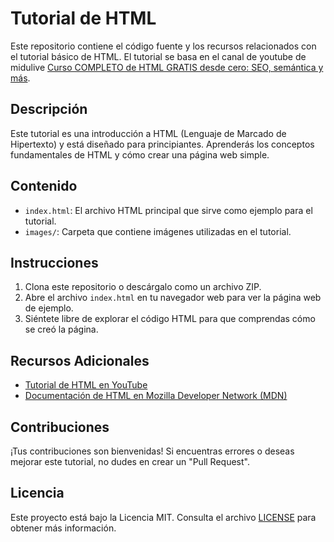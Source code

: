 # Tutorial de HTML

Este repositorio contiene el código fuente y los recursos relacionados con el tutorial básico de HTML. El tutorial se basa en el canal de youtube de midulive [Curso COMPLETO de HTML GRATIS desde cero: SEO, semántica y más](https://www.youtube.com/watch?v=3nYLTiY5skU).

## Descripción

Este tutorial es una introducción a HTML (Lenguaje de Marcado de Hipertexto) y está diseñado para principiantes. Aprenderás los conceptos fundamentales de HTML y cómo crear una página web simple.

## Contenido

- `index.html`: El archivo HTML principal que sirve como ejemplo para el tutorial.
- `images/`: Carpeta que contiene imágenes utilizadas en el tutorial.

## Instrucciones

1. Clona este repositorio o descárgalo como un archivo ZIP.
2. Abre el archivo `index.html` en tu navegador web para ver la página web de ejemplo.
3. Siéntete libre de explorar el código HTML para que comprendas cómo se creó la página.

## Recursos Adicionales

- [Tutorial de HTML en YouTube](https://www.youtube.com/watch?v=3nYLTiY5skU)
- [Documentación de HTML en Mozilla Developer Network (MDN)](https://developer.mozilla.org/es/docs/Web/HTML)

## Contribuciones

¡Tus contribuciones son bienvenidas! Si encuentras errores o deseas mejorar este tutorial, no dudes en crear un "Pull Request".

## Licencia

Este proyecto está bajo la Licencia MIT. Consulta el archivo [LICENSE](LICENSE) para obtener más información.



